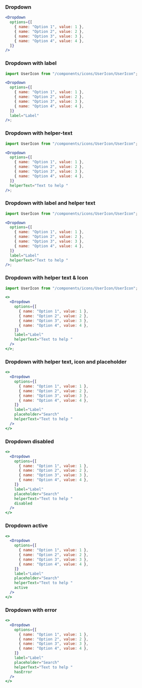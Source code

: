 ### Dropdown

```jsx harmony
<Dropdown
  options={[
    { name: "Option 1", value: 1 },
    { name: "Option 2", value: 2 },
    { name: "Option 3", value: 3 },
    { name: "Option 4", value: 4 },
  ]}
/>
```

### Dropdown with label

```jsx harmony
import UserIcon from "/components/icons/UserIcon/UserIcon";

<Dropdown
  options={[
    { name: "Option 1", value: 1 },
    { name: "Option 2", value: 2 },
    { name: "Option 3", value: 3 },
    { name: "Option 4", value: 4 },
  ]}
  label="Label"
/>;
```

### Dropdown with helper-text

```jsx harmony
import UserIcon from "/components/icons/UserIcon/UserIcon";

<Dropdown
  options={[
    { name: "Option 1", value: 1 },
    { name: "Option 2", value: 2 },
    { name: "Option 3", value: 3 },
    { name: "Option 4", value: 4 },
  ]}
  helperText="Text to help "
/>;
```

### Dropdown with label and helper text

```jsx harmony
import UserIcon from "/components/icons/UserIcon/UserIcon";

<Dropdown
  options={[
    { name: "Option 1", value: 1 },
    { name: "Option 2", value: 2 },
    { name: "Option 3", value: 3 },
    { name: "Option 4", value: 4 },
  ]}
  label="Label"
  helperText="Text to help "
/>;
```

### Dropdown with helper text & Icon

```jsx harmony
import UserIcon from "/components/icons/UserIcon/UserIcon";

<>
  <Dropdown
    options={[
      { name: "Option 1", value: 1 },
      { name: "Option 2", value: 2 },
      { name: "Option 3", value: 3 },
      { name: "Option 4", value: 4 },
    ]}
    label="Label"
    helperText="Text to help "
  />
</>;
```

### Dropdown with helper text, icon and placeholder

```jsx harmony
<>
  <Dropdown
    options={[
      { name: "Option 1", value: 1 },
      { name: "Option 2", value: 2 },
      { name: "Option 3", value: 3 },
      { name: "Option 4", value: 4 },
    ]}
    label="Label"
    placeholder="Search"
    helperText="Text to help "
  />
</>
```

### Dropdown disabled

```jsx harmony
<>
  <Dropdown
    options={[
      { name: "Option 1", value: 1 },
      { name: "Option 2", value: 2 },
      { name: "Option 3", value: 3 },
      { name: "Option 4", value: 4 },
    ]}
    label="Label"
    placeholder="Search"
    helperText="Text to help "
    disabled
  />
</>
```

### Dropdown active

```jsx harmony
<>
  <Dropdown
    options={[
      { name: "Option 1", value: 1 },
      { name: "Option 2", value: 2 },
      { name: "Option 3", value: 3 },
      { name: "Option 4", value: 4 },
    ]}
    label="Label"
    placeholder="Search"
    helperText="Text to help "
    active
  />
</>
```

### Dropdown with error

```jsx harmony
<>
  <Dropdown
    options={[
      { name: "Option 1", value: 1 },
      { name: "Option 2", value: 2 },
      { name: "Option 3", value: 3 },
      { name: "Option 4", value: 4 },
    ]}
    label="Label"
    placeholder="Search"
    helperText="Text to help "
    hasError
  />
</>
```
